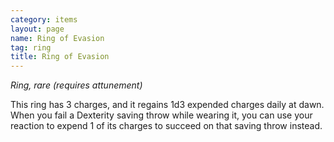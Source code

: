 ```yaml
---
category: items
layout: page
name: Ring of Evasion
tag: ring
title: Ring of Evasion 
---
```

_Ring, rare (requires attunement)_ 

This ring has 3 charges, and it regains 1d3 expended charges daily at dawn. When you fail a Dexterity saving throw while wearing it, you can use your reaction to expend 1 of its charges to succeed on that saving throw instead. 